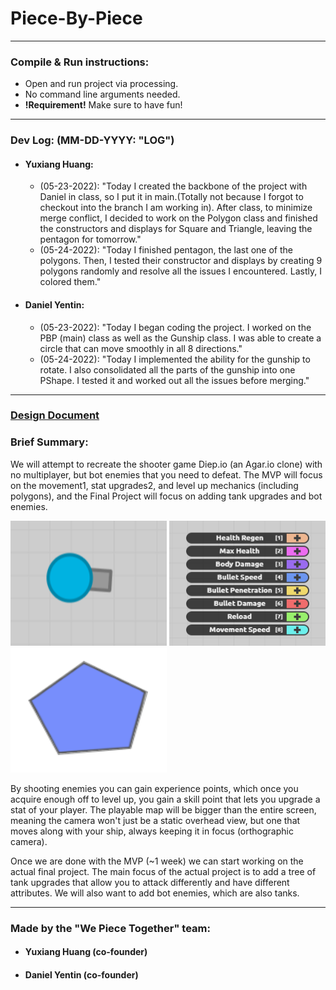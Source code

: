 # Piece-By-Piece
---
### Compile & Run instructions:
* Open and run project via processing.
* No command line arguments needed.
* **!Requirement!** Make sure to have fun!
---
### Dev Log: (MM-DD-YYYY: "LOG")
* #### Yuxiang Huang:
    *  (05-23-2022): "Today I created the backbone of the project with Daniel in class, so I put it in main.(Totally not because I forgot to checkout into the branch I am working in). After class, to minimize merge conflict, I decided to work on the Polygon class and finished the constructors and displays for Square and Triangle, leaving the pentagon for tomorrow."
    *  (05-24-2022): "Today I finished pentagon, the last one of the polygons. Then, I tested their constructor and displays by creating 9 polygons randomly and resolve all the issues I encountered. Lastly, I colored them."
* #### Daniel Yentin:
    *  (05-23-2022): "Today I began coding the project. I worked on the PBP (main) class as well as the Gunship class. I was able to create a circle that can move smoothly in all 8 directions."
    *  (05-24-2022): "Today I implemented the ability for the gunship to rotate. I also consolidated all the parts of the gunship into one PShape. I tested it and worked out all the issues before merging."
---
### [Design Document](https://docs.google.com/document/d/1VgnokkQJ6dlN8ZGiPio2rf950HojZwHc50P1fpkQ91U/edit?usp=sharing)

### Brief Summary:
We will attempt to recreate the shooter game Diep.io (an Agar.io clone) with no multiplayer, but bot enemies that you need to defeat. The MVP will focus on the movement1, stat upgrades2, and level up mechanics (including polygons), and the Final Project will focus on adding tank upgrades and bot enemies.

<img src="./ref/GunShip.png" width="250" height="200"> <img src="./ref/Shop.png" width="250" height="200"> <img src="./ref/Pentagon.png" width="250" height="200">

By shooting enemies you can gain experience points, which once you acquire enough off to level up, you gain a skill point that lets you upgrade a stat of your player. The playable map will be bigger than the entire screen, meaning the camera won't just be a static overhead view, but one that moves along with your ship, always keeping it in focus (orthographic camera).

Once we are done with the MVP (~1 week) we can start working on the actual final project. The main focus of the actual project is to add a tree of tank upgrades that allow you to attack differently and have different attributes. We will also want to add bot enemies, which are also tanks.

---
### Made by the "We Piece Together" team:
* #### Yuxiang Huang (co-founder)
* #### Daniel Yentin (co-founder)

